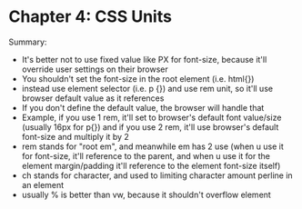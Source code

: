 # Chapter 4: CSS Units

Summary:

- It's better not to use fixed value like PX for font-size, because it'll override user settings on their browser
- You shouldn't set the font-size in the root element (i.e. html{})
- instead use element selector (i.e. p {}) and use rem unit, so it'll use browser default value as it references
- If you don't define the default value, the browser will handle that
- Example, if you use 1 rem, it'll set to browser's default font value/size (usually 16px for p{}) and if you use 2 rem, it'll use browser's default font-size and multiply it by 2
- rem stands for "root em", and meanwhile em has 2 use (when u use it for font-size, it'll reference to the parent, and when u use it for the element margin/padding it'll reference to the element font-size itself)
- ch stands for character, and used to limiting character amount perline in an element
- usually % is better than vw, because it shouldn't overflow element
